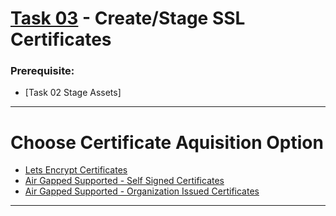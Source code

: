 # [Task 03](../tasks/certificates/) - Create/Stage SSL Certificates
### Prerequisite:
  + [Task 02 Stage Assets]     
--------------------------------------------------------------------------------
# Choose Certificate Aquisition Option
  + [Lets Encrypt Certificates]
  + [Air Gapped Supported - Self Signed Certificates]
  + [Air Gapped Supported - Organization Issued Certificates]

--------------------------------------------------------------------------------
[Lets Encrypt Certificates]:../tasks/certificates/LetsEncrypt.md    
[Air Gapped Supported - Self Signed Certificates]:../tasks/certificates/SelfSigned.md
[Air Gapped Supported - Organization Issued Certificates]:../tasks/certificates/OrganizationIssued.md

